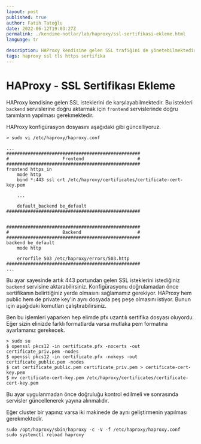 ```yaml
---
layout: post
published: true
author: Fatih Tatoğlu
date: 2022-06-12T19:03:27Z
permalink: ./kendime-notlar/lab/haproxy/ssl-sertifikasi-ekleme.html
language: tr

description: HAProxy kendisine gelen SSL trafiğini de yönetebilmektedir. Bunun için ilk adım sertifika ayarlaması.
tags: haproxy ssl tls https sertifika
---
```


# HAProxy - SSL Sertifikası Ekleme

HAProxy kendisine gelen SSL isteklerini de karşılayabilmektedir. Bu istekleri `backend` servislerine doğru aktarmak için `frontend` servislerinde doğru tanımların yapılması gerekmektedir.

HAProxy konfigürasyon dosyasını aşağıdaki gibi güncelliyoruz.

```shell
> sudo vi /etc/haproxy/haproxy.conf
```

```nestedtext
...
##################################################
#                    Frontend                    #
##################################################
frontend https_in
    mode http
    bind *:443 ssl crt /etc/haproxy/certificates/certificate-cert-key.pem

    ...

    default_backend be_default
##################################################


##################################################
#                    Backend                     #
##################################################
backend be_default
    mode http

    errorfile 503 /etc/haproxy/errors/503.http
##################################################
...
```

Bu ayar sayesinde artık 443 portundan gelen SSL isteklerini istediğiniz `backend` servisine aktarabilirsiniz. Konfigürasyonu doğrulamadan önce sertifikanın belirttiğiniz yerde olmasını sağlamamız gerekiyor. HAProxy hem public hem de private key'in aynı dosyada peş peşe olmasını istiyor. Bunun için aşağıdaki komutları çalıştırabilirsiniz.

Ben bu işlemleri yaparken hep elimde pfx uzantılı sertifika dosyası oluyordu. Eğer sizin elinizde farklı formatlarda varsa mutlaka pem formatına ayarlamanız gerekecek.

```shell
> sudo su
$ openssl pkcs12 -in certificate.pfx -nocerts -out certificate_priv.pem -nodes
$ openssl pkcs12 -in certificate.pfx -nokeys -out certificate_public.pem -nodes
$ cat certificate_public.pem certificate_priv.pem > certificate-cert-key.pem
$ mv certificate-cert-key.pem /etc/haproxy/certificates/certificate-cert-key.pem
```

Bu ayar uygulanmadan önce doğruluğu kontrol edilmeli ve sonrasında servisler güncellenerek yayına alınmalıdır.

Eğer cluster bir yapınız varsa iki makinede de aynı geliştirmenin yapılması gerekmektedir.

```shell
sudo /opt/haproxy/sbin/haproxy -c -V -f /etc/haproxy/haproxy.conf
sudo systemctl reload haproxy
```
